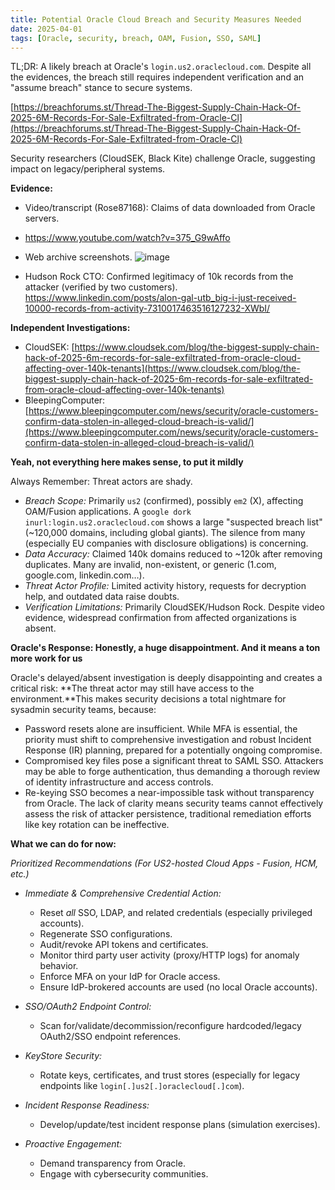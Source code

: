 ```yaml
---
title: Potential Oracle Cloud Breach and Security Measures Needed
date: 2025-04-01 
tags: [Oracle, security, breach, OAM, Fusion, SSO, SAML]
---
```


TL;DR: A likely breach at Oracle's `login.us2.oraclecloud.com`. Despite all the evidences, the breach still requires independent verification and an "assume breach" stance to secure systems. 

[https://breachforums.st/Thread-The-Biggest-Supply-Chain-Hack-Of-2025-6M-Records-For-Sale-Exfiltrated-from-Oracle-Cl](https://breachforums.st/Thread-The-Biggest-Supply-Chain-Hack-Of-2025-6M-Records-For-Sale-Exfiltrated-from-Oracle-Cl)

Security researchers (CloudSEK, Black Kite) challenge Oracle, suggesting impact on legacy/peripheral systems.

**Evidence:**

* Video/transcript (Rose87168): Claims of data downloaded from Oracle servers.
* https://www.youtube.com/watch?v=375_G9wAffo
  
* Web archive screenshots.
![image](https://github.com/user-attachments/assets/c87722ab-6c76-4bdf-9dc3-59ef90f80ce1)
* Hudson Rock CTO: Confirmed legitimacy of 10k records from the attacker (verified by two customers).
https://www.linkedin.com/posts/alon-gal-utb_big-i-just-received-10000-records-from-activity-7310017463516127232-XWbI/

**Independent Investigations:**

* CloudSEK: [https://www.cloudsek.com/blog/the-biggest-supply-chain-hack-of-2025-6m-records-for-sale-exfiltrated-from-oracle-cloud-affecting-over-140k-tenants](https://www.cloudsek.com/blog/the-biggest-supply-chain-hack-of-2025-6m-records-for-sale-exfiltrated-from-oracle-cloud-affecting-over-140k-tenants)
* BleepingComputer: [https://www.bleepingcomputer.com/news/security/oracle-customers-confirm-data-stolen-in-alleged-cloud-breach-is-valid/](https://www.bleepingcomputer.com/news/security/oracle-customers-confirm-data-stolen-in-alleged-cloud-breach-is-valid/)

**Yeah, not everything here makes sense, to put it mildly**

Always Remember: Threat actors are shady.

* *Breach Scope:* Primarily `us2` (confirmed), possibly `em2` (X), affecting OAM/Fusion applications. A `google dork inurl:login.us2.oraclecloud.com` shows a large "suspected breach list" (~120,000 domains, including global giants). The silence from many (especially EU companies with disclosure obligations) is concerning.
* *Data Accuracy:* Claimed 140k domains reduced to \~120k after removing duplicates. Many are invalid, non-existent, or generic (1.com, google.com, linkedin.com…).
* *Threat Actor Profile:* Limited activity history, requests for decryption help, and outdated data raise doubts.
* *Verification Limitations:* Primarily CloudSEK/Hudson Rock. Despite video evidence, widespread confirmation from affected organizations is absent.

**Oracle's Response: Honestly, a huge disappointment. And it means a ton more work for us**

Oracle's delayed/absent investigation is deeply disappointing and creates a critical risk: **The threat actor may still have access to the environment.**This makes security decisions a total nightmare for sysadmin security teams, because:

* Password resets alone are insufficient. While MFA is essential, the priority must shift to comprehensive investigation and robust Incident Response (IR) planning, prepared for a potentially ongoing compromise.
* Compromised key files pose a significant threat to SAML SSO. Attackers may be able to forge authentication, thus demanding a thorough review of identity infrastructure and access controls.
* Re-keying SSO becomes a near-impossible task without transparency from Oracle. The lack of clarity means security teams cannot effectively assess the risk of attacker persistence, traditional remediation efforts like key rotation can be ineffective.

**What we can do for now:**

*Prioritized Recommendations (For US2-hosted Cloud Apps - Fusion, HCM, etc.)*

* *Immediate & Comprehensive Credential Action:*
    * Reset *all* SSO, LDAP, and related credentials (especially privileged accounts).
    * Regenerate SSO configurations.
    * Audit/revoke API tokens and certificates.
    * Monitor third party user activity (proxy/HTTP logs) for anomaly behavior.
    * Enforce MFA on your IdP for Oracle access.
    * Ensure IdP-brokered accounts are used (no local Oracle accounts).
      
* *SSO/OAuth2 Endpoint Control:*
    * Scan for/validate/decommission/reconfigure hardcoded/legacy OAuth2/SSO endpoint references.
      
* *KeyStore Security:*
    * Rotate keys, certificates, and trust stores (especially for legacy endpoints like `login[.]us2[.]oraclecloud[.]com`).
      
* *Incident Response Readiness:*
    * Develop/update/test incident response plans (simulation exercises).
 
* *Proactive Engagement:*
    * Demand transparency from Oracle.
    * Engage with cybersecurity communities.

